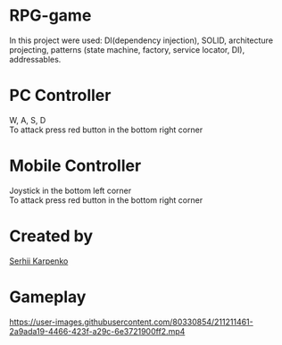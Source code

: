 # RPG-game
In this project were used: DI(dependency injection), SOLID, architecture projecting, patterns (state machine, factory, service locator, DI), addressables.

# PC Controller
W, A, S, D <br>
To attack press red button in the bottom right corner

# Mobile Controller
Joystick in the bottom left corner <br>
To attack press red button in the bottom right corner

# Created by
[Serhii Karpenko](https://github.com/SerhiiKarpenko)


# Gameplay
https://user-images.githubusercontent.com/80330854/211211461-2a9ada19-4466-423f-a29c-6e3721900ff2.mp4

